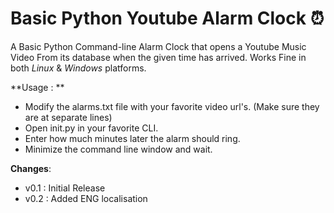 # Basic Python Youtube Alarm Clock ⏰

A Basic Python Command-line Alarm Clock that opens a Youtube Music Video From its database when the given time has arrived.
Works Fine in both *Linux* & *Windows* platforms.


**Usage : **

- Modify the alarms.txt file with your favorite video url's. (Make sure they are at separate lines)
- Open init.py in your favorite CLI.
- Enter how much minutes later the alarm should ring.
- Minimize the command line window and wait.



**Changes**:
 - v0.1 : Initial Release
 - v0.2 : Added ENG localisation
